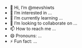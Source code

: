 - 👋 Hi, I’m @mevshiwts
- 👀 I’m interested in ...
- 🌱 I’m currently learning ...
- 💞️ I’m looking to collaborate on ...
- 📫 How to reach me ...
- 😄 Pronouns: ...
- ⚡ Fun fact: ...

<!---
mevshiwts/mevshiwts is a ✨ special ✨ repository because its `README.md` (this file) appears on your GitHub profile.
You can click the Preview link to take a look at your changes.
--->
